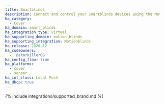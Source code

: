 ```yaml
---
title: Smartblinds
description: Connect and control your Smartblinds devices using the Motionblinds integration
ha_category:
  - Cover
ha_domain: smart_blinds
ha_integration_type: virtual
ha_supporting_domain: motion_blinds
ha_supporting_integration: Motionblinds
ha_release: 2020.12
ha_codeowners:
  - '@starkillerOG'
ha_config_flow: true
ha_platforms:
  - cover
  - sensor
ha_iot_class: Local Push
ha_dhcp: true
---
```


{% include integrations/supported_brand.md %}
